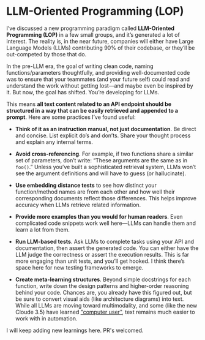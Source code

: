 # LLM-Oriented Programming (LOP)

I’ve discussed a new programming paradigm called **LLM-Oriented Programming (LOP)** in a few small groups, and it’s generated a lot of interest. The reality is, in the near future, companies will either have Large Language Models (LLMs) contributing 90% of their codebase, or they’ll be out-competed by those that do.

In the pre-LLM era, the goal of writing clean code, naming functions/parameters thoughtfully, and providing well-documented code was to ensure that your teammates (and your future self) could read and understand the work without getting lost—and maybe even be inspired by it. But now, the goal has shifted. You’re developing for LLMs.

This means **all text content related to an API endpoint should be structured in a way that can be easily retrieved and appended to a prompt**. Here are some practices I’ve found useful:

- **Think of it as an instruction manual, not just documentation**. Be direct and concise. List explicit do’s and don’ts. Share your thought process and explain any internal terms.

- **Avoid cross-referencing**. For example, if two functions share a similar set of parameters, don’t write: “These arguments are the same as in `foo()`.” Unless you’ve built a sophisticated retrieval system, LLMs won’t see the argument definitions and will have to guess (or hallucinate).

- **Use embedding distance tests** to see how distinct your function/method names are from each other and how well their corresponding documents reflect those differences. This helps improve accuracy when LLMs retrieve related information.

- **Provide more examples than you would for human readers**. Even complicated code snippets work well here—LLMs can handle them and learn a lot from them. 

- **Run LLM-based tests**. Ask LLMs to complete tasks using your API and documentation, then assert the generated code. You can either have the LLM judge the correctness or assert the execution results. This is far more engaging than unit tests, and you’ll get hooked. I think there’s space here for new testing frameworks to emerge.

- **Create meta-learning structures**. Beyond simple docstrings for each function, write down the design patterns and higher-order reasoning behind your code. Chances are, you already have this figured out, but be sure to convert visual aids (like architecture diagrams) into text. While all LLMs are moving toward multimodality, and some (like the new Cloude 3.5) have learned ["computer user"](https://docs.anthropic.com/en/docs/build-with-claude/computer-use), text remains much easier to work with in automation.

I will keep adding new learnings here. PR's welcomed. 
